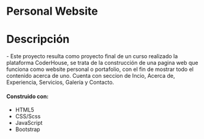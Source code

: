 <h1>Personal Website</h1>
<h1>Descripción</h1>

<p>
- Este proyecto resulta como proyecto final de un curso realizado la plataforma CoderHouse, se trata de la construcción de una pagina web que funciona como website personal o portafolio, con el fin de mostrar todo el contenido acerca de uno. Cuenta con seccion de Incio, Acerca de, Experiencia, Servicios, Galería y Contacto.
</p>

#### Construido con: 

- HTML5
- CSS/Scss
- JavaScript
- Bootstrap
